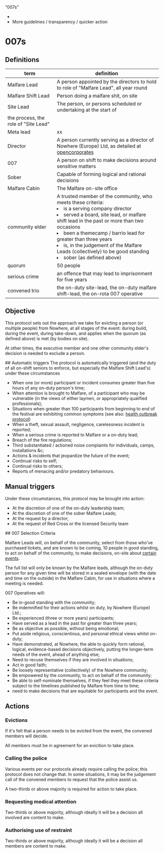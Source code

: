 “007s”

 - 
 - More guidelines / transparency / quicker action


# 007s

## Definitions

| term | definition |
| ------ | -------- |
| Malfare Lead | A person appointed by the directors to hold to role of "Malfare Lead", all year round |
| Malfare Shift Lead | Person doing a malfare shit, on site |
| Site Lead | The person, or persons scheduled or undertaking at the start of
the process, the role of "Site Lead" |
| Meta lead | xx |
| Director | A person currently serving as a director of Nowhere (Europe) Ltd, as detailed at [opencorporates]()|
| 007 | A person on shift to make decisions around sensitive matters |
| Sober | Capable of forming logical and rational decisions |
| Malfare Cabin | The Malfare on-site office |
| community elder | A trusted member of the community, who meets these criteria: <li>is a serving company director</li><li>served a board, site lead, or malfare shift lead in the past or more than two occasions</li><li>been a themecamp / barrio lead for greater than three years</li><li>is, in the judgement of the Malfare Leads (collectively) to be good standing</li><li>sober (as defined above) |
| quorum | 50 people |
| serious crime | an offence that may lead to imprisonment for five years|
| convened trio | the on-duty site-lead, the on-duty malfare shift-lead, the on-rota 007 operative |


## Objective

This protocol sets out the approach we take for evicting a person (or multiple people) from Nowhere, at all stages of the event: during build, during the event, during take-down, and applies when the quorum (as defined above) is met (by bodies on site).

At other times, the executive member and one other community elder's decision is needed to exclude a person.


## Automatic triggers
The protocol is automatically triggered (and the duty of all on-shift seniors to enforce, but especially the Malfare Shift Lead's) under these circumstances

 * When one (or more) participant or incident consumes greater than five hours of any on-duty person's time;
 * When attention is brought to Malfare, of a participant who may be vulnerable (in the views of either laymen, or appropriately qualified professionals);
 * Situations when greater than 100 participants from beginning to end of the festival are exhibiting common symptoms (see also: [health outbreak protocol](/en/health-outbreak))
 * When a theft, sexual assault, negligence, carelessness incident is reported;
 * When a serious crime is reported to Malfare or a on-duty lead;
 * Breach of the fire regulations;
 * Third substantiated / actioned noise complaints for individuals, camps, installations &c;
 * Actions & incidents that jeopardize the future of the event;
 * Continual risks to self;
 * Continual risks to others;
 * Reports of menacing and/or predatory behaviours.
 
## Manual triggers

Under these circumstances, this protocol may be brought into action:

 * At the discretion of one of the on-duty leadership team;
 * At the discretion of one of the sober Malfare Leads;
 * At the request by a director;
 * At the request of Red Cross or the licensed Security team
 
## 007 Selection Criteria
 
Malfare Leads will, on behalf of the community, select from those who've purchased tickets, and are known to be coming, 10 people in good standing, to act on behalf of the community, to make decisions, on-site about [certain events](#powers).

The full list will only be known by the Malfare leads, although the on-duty person for any given time will be stored in a sealed envelope (with the date and time on the outside) in the Malfare Cabin, for use in situations where a meeting is needed.

007 Operatives will:

 * Be in-good standing with the community;
 * Be indemnified for their actions whilst on duty, by Nowhere (Europe) Ltd.;
 * Be experienced (three or more years) participants;
 * Have served as a lead in the past for greater than three years;
 * Be as objective as possible, without being emotional;
 * Put aside religious, conscientious, and personal ethical views whilst on-duty;
 * Have demonstrated, at Nowhere, the able to quickly form rational, logical, evidence-based decisions objectively, putting the longer-term needs of the event, ahead of anything else;
 * Need to recuse themselves if they are involved in situations;
 * Act in good faith;
 * Be loosely representative (collectively) of the Nowhere community;
 * Be empowered by the community, to act on behalf of the community;
 * Be able to self-nominate themselves, if they feel they meet these criteria subject to the timelines published by Malfare from time to time;
 * need to make decisions that are equitable for participants and the event.
 
## Actions

### Evictions
If it's felt that a person needs to be evicted from the event, the convened members will decide.

All members must be in agreement for an evicition to take place.

### Calling the police
Various events per our protocols already require calling the police; this protocol does not change that. In some situations, it may be the judgement call of the convened members to request that the police assist us.

A two-thirds or above majority is required for action to take place.

### Requesting medical attention

Two-thirds or above majority, although ideally it will be a decision all involved are content to make.

### Authorising use of restraint

Two-thirds or above majority, although ideally it will be a decision all members are content to make.
